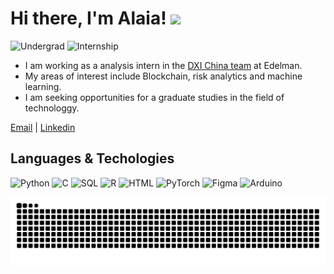 # Hi there, I'm Alaia! <img src="https://raw.githubusercontent.com/MartinHeinz/MartinHeinz/master/wave.gif" width="30px">


![Undergrad](https://img.shields.io/badge/Undergrad-SCAU-blue)
![Internship](https://img.shields.io/badge/Internship-Edelman-blue)

- I am working as a analysis intern in the [DXI China team]([https://lab.plopes.org](https://www.edelmandxi.com/)) at Edelman.
- My areas of interest include Blockchain, risk analytics and machine learning.
- I am seeking opportunities for a graduate studies in the field of technologgy.

[Email](mailto:Alaiazhan@163.com) |  [Linkedin](https://www.linkedin.com/in/Yingyunzhan0731/)

## Languages & Techologies

![Python](https://img.shields.io/badge/-Python-000?&logo=Python)
![C](https://img.shields.io/badge/-C-000?&logo=C)
![SQL](https://img.shields.io/badge/-SQL-000?&logo=MySQL)
![R](https://img.shields.io/badge/-R-000?&logo=r)
![HTML](https://img.shields.io/badge/-HTML-000?&logo=html5)
![PyTorch](https://img.shields.io/badge/-PyTorch-000?&logo=PyTorch)
![Figma](https://img.shields.io/badge/-Figma-000?&logo=figma)
![Arduino](https://img.shields.io/badge/-Arduino-000?&logo=arduino)

<picture>
  <source media="(prefers-color-scheme: dark)" srcset="https://raw.githubusercontent.com/cathatestobemurdered/cathatestobemurdered/output/github-contribution-grid-snake-dark.svg">
  <source media="(prefers-color-scheme: light)" srcset="https://raw.githubusercontent.com/cathatestobemurdered/cathatestobemurdered/output/github-contribution-grid-snake.svg">
  <img alt="github contribution grid snake animation" src="https://raw.githubusercontent.com/cathatestobemurdered/cathatestobemurdered/output/github-contribution-grid-snake.svg">
</picture>
